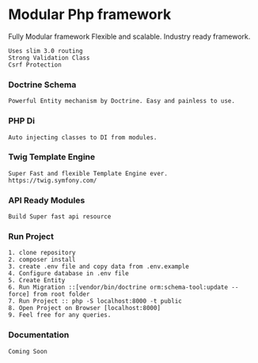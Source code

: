 # Modular Php framework

Fully Modular framework
Flexible and scalable. Industry ready framework.
````
Uses slim 3.0 routing
Strong Validation Class
Csrf Protection
````
### Doctrine Schema
````
Powerful Entity mechanism by Doctrine. Easy and painless to use.
````
### PHP Di
````
Auto injecting classes to DI from modules.

````

### Twig Template Engine

````
Super Fast and flexible Template Engine ever.
https://twig.symfony.com/
````
### API Ready Modules

````
Build Super fast api resource
````
### Run Project
````
1. clone repository
2. composer install
3. create .env file and copy data from .env.example
4. Configure database in .env file
5. Create Entity
6. Run Migration ::[vendor/bin/doctrine orm:schema-tool:update --force] from root folder
7. Run Project :: php -S localhost:8000 -t public 
8. Open Project on Browser [localhost:8000]
9. Feel free for any queries.
````

### Documentation

````
Coming Soon
````